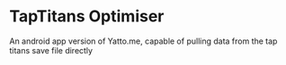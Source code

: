 # TapTitans Optimiser
An android app version of Yatto.me, capable of pulling data from the tap titans save file directly
